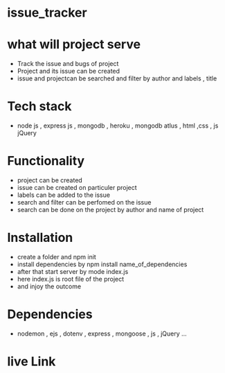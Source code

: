 # issue_tracker
# what will project serve
* Track the issue and bugs of project
* Project and its issue can be created 
* issue and projectcan be searched and filter by  author and labels , title
# Tech stack 
* node js  , express js  , mongodb , heroku , mongodb atlus , html ,css , js  jQuery
# Functionality 
*   project can be created 
*  issue can be created on particuler project
*  labels can be added to the issue 
*  search and filter can be perfomed on the issue
*  search can be done on the project by  author and name of project
# Installation
 * create a folder and npm init
 * install dependencies by   npm install name_of_dependencies
 * after that start server by   mode index.js
 * here index.js is root file of the project
 * and injoy the outcome 
 # Dependencies
  * nodemon , ejs , dotenv , express , mongoose   , js , jQuery  ... 
 # live Link
 

